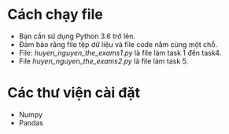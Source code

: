# Cách chạy file
- Bạn cần sử dụng Python 3.6 trở lên.
- Đảm bảo rằng file tệp dữ liệu và file code nằm cùng một chỗ.
- File: *huyen_nguyen_the_exams1.py* là file làm task 1 đến task4.
- File *huyen_nguyen_the_exams2.py* là file làm task 5. 
# Các thư viện cài đặt
- Numpy
- Pandas
